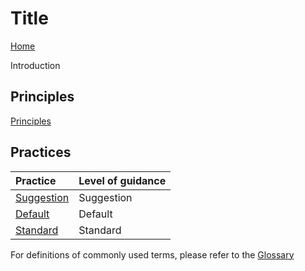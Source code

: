 # Title
[Home](../README.md)

Introduction

## Principles
[Principles](./principles.md)

## Practices
| Practice | Level of guidance |
| :--- |  :--- |
| [Suggestion](./suggestion.md) | Suggestion |
| [Default](./default.md) | Default |
| [Standard](./standard.md) | Standard |

For definitions of commonly used terms, please refer to the [Glossary](../glossary.md)